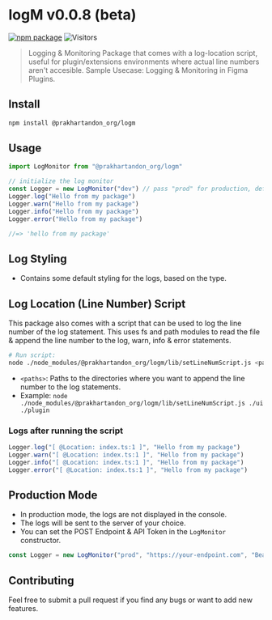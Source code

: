 # logM v0.0.8 (beta)

[![npm package][npm-img]][npm-url]
![Visitors](https://visitor-badge.laobi.icu/badge?page_id=prakhart111.logM)

> Logging & Monitoring Package that comes with a log-location script, useful for plugin/extensions environments where actual line numbers aren't accesible.
> Sample Usecase: Logging & Monitoring in Figma Plugins.

## Install

```bash
npm install @prakhartandon_org/logm
```

## Usage

```ts
import LogMonitor from "@prakhartandon_org/logm"

// initialize the log monitor
const Logger = new LogMonitor("dev") // pass "prod" for production, default is "dev"
Logger.log("Hello from my package")
Logger.warn("Hello from my package")
Logger.info("Hello from my package")
Logger.error("Hello from my package")

//=> 'hello from my package'
```

## Log Styling

- Contains some default styling for the logs, based on the type.

## Log Location (Line Number) Script

This package also comes with a script that can be used to log the line number of the log statement. This uses fs and path modules to read the file & append the line number to the log, warn, info & error statements.

```bash
# Run script:
node ./node_modules/@prakhartandon_org/logm/lib/setLineNumScript.js <paths>
```

- `<paths>`: Paths to the directories where you want to append the line number to the log statements.
- Example: `node ./node_modules/@prakhartandon_org/logm/lib/setLineNumScript.js ./ui ./plugin`

### Logs after running the script

```ts
Logger.log("[ @Location: index.ts:1 ]", "Hello from my package")
Logger.warn("[ @Location: index.ts:1 ]", "Hello from my package")
Logger.info("[ @Location: index.ts:1 ]", "Hello from my package")
Logger.error("[ @Location: index.ts:1 ]", "Hello from my package")
```

## Production Mode

- In production mode, the logs are not displayed in the console.
- The logs will be sent to the server of your choice.
- You can set the POST Endpoint & API Token in the `LogMonitor` constructor.

```ts
const Logger = new LogMonitor("prod", "https://your-endpoint.com", "Bearer <your-api-token>")
```

## Contributing

Feel free to submit a pull request if you find any bugs or want to add new features.

[npm-img]: https://img.shields.io/npm/v/@prakhartandon_org/logm
[npm-url]: https://www.npmjs.com/package/@prakhartandon_org/logm
